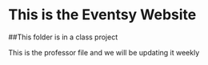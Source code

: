 # This is the Eventsy Website

##This folder is in a class project

This is the professor file and we will be updating it weekly
